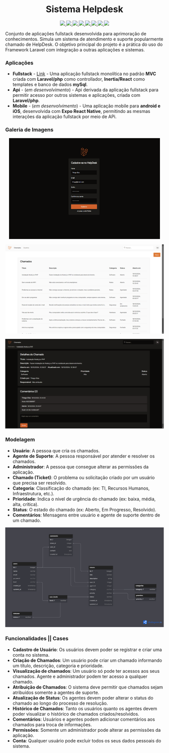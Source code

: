 <h1 align="center">Sistema Helpdesk</h1> 

<p align="center">
<a href="https://laravel.com/">
  <img src="https://img.shields.io/badge/Laravel-000000?style=for-the-badge&logo=laravel&logoColor=FF2D20" />
</a>
<a href="https://reactjs.org/">
  <img src="https://img.shields.io/badge/React-000000?style=for-the-badge&logo=react" />
</a>
<a href="https://inertiajs.com/">
  <img src="https://img.shields.io/badge/Inertia.js-000000?style=for-the-badge&logo=inertia&logoColor=white" />
</a>
<a href="https://expo.dev/">
  <img src="https://img.shields.io/badge/Expo-000000?style=for-the-badge&logo=expo&logoColor=white" />
</a>
<a href="https://www.php.net/">
  <img src="https://img.shields.io/badge/PHP-000000?style=for-the-badge&logo=php&logoColor=777BB4" />
</a>
<a href="https://www.typescriptlang.org">
<img src="https://img.shields.io/badge/TypeScript-black?style=for-the-badge&logo=typescript" />
</a>
<a href="https://www.mysql.com/">
  <img src="https://img.shields.io/badge/MySQL-000000?style=for-the-badge&logo=mysql&logoColor=4479A1" />
</a>
<a href="https://www.docker.com/">
  <img src="https://img.shields.io/badge/Docker-000000?style=for-the-badge&logo=docker&logoColor=2496ED" />
</a>
</p>

Conjunto de aplicações fullstack desenvolvida para aprimoração de conhecimentos. Simula um sistema de atendimento e suporte popularmente chamado de HelpDesk. O objetivo principal do projeto é a prática do uso do Framework Laravel com integração a outras aplicações e sistemas.

### **Aplicações**
- **Fullstack** - [Link](https://github.com/thiagoelias99/helpdesk/tree/main/helpdesk) - Uma aplicação fullstack monolítica no padrão **MVC** criada com **Laravel/php** como controllador, **Inertia/React** como templates e banco de dados **mySql**.
- **Api** - (*em desenvolvimento*) - Api derivada da aplicação fullstack para permitir acesso por outros sistemas e aplicações, criada com **Laravel/php**.
- **Mobile** - (*em desenvolvimento*) - Uma aplicação mobile para **android e iOS**, desenvolvida com **Expo React Native**, permitindo as mesmas interações da aplicação fullstack por meio de APi.

### **Galeria de Imagens**
<p align="center">
<img src="./docs/imgs/login-dark.png" width="480px" height="320px"/>
</p>

<p align="center">
<img src="./docs/imgs/tickets-index-admin.png" width="720px"/>
</p>

<p align="center">
<img src="./docs/imgs/tickets-show-user.png" width="720px"/>
</p>

### **Modelagem**
- **Usuário**: A pessoa que cria os chamados.
- **Agente de Suporte**: A pessoa responsável por atender e resolver os chamados.
- **Administrador**: A pessoa que consegue alterar as permissões da aplicação.
- **Chamado (Ticket)**: O problema ou solicitação criado por um usuário que precisa ser resolvido.
- **Categoria**: Classificação do chamado (ex: TI, Recursos Humanos, Infraestrutura, etc.).
- **Prioridade**: Indica o nível de urgência do chamado (ex: baixa, média, alta, crítica).
- **Status**: O estado do chamado (ex: Aberto, Em Progresso, Resolvido).
- **Comentários**: Mensagens entre usuário e agente de suporte dentro de um chamado.

<p align="center">
<img src="./docs/db_diagram.png" width="720px"/>
</p>

### **Funcionalidades || Cases**
- **Cadastro de Usuário**: Os usuários devem poder se registrar e criar uma conta no sistema.
- **Criação de Chamados**: Um usuário pode criar um chamado informando um título, descrição, categoria e prioridade.
- **Visualização de chamados**: Um usuário só pode ter acessos aos seus chamados. Agente e administrador podem ter acesso a qualquer chamado.
- **Atribuição de Chamados**: O sistema deve permitir que chamados sejam atribuídos somente a agentes de suporte.
- **Atualização de Status**: Os agentes devem poder alterar o status do chamado ao longo do processo de resolução.
- **Histórico de Chamados**: Tanto os usuários quanto os agentes devem poder visualizar o histórico de chamados criados/resolvidos.
- **Comentários**: Usuários e agentes podem adicionar comentários aos chamados para troca de informações.
- **Permissões**: Somente um administrador pode alterar as permissões da aplicação.
- **Conta**: Qualquer usuário pode excluir todos os seus dados pessoais do sistema.
